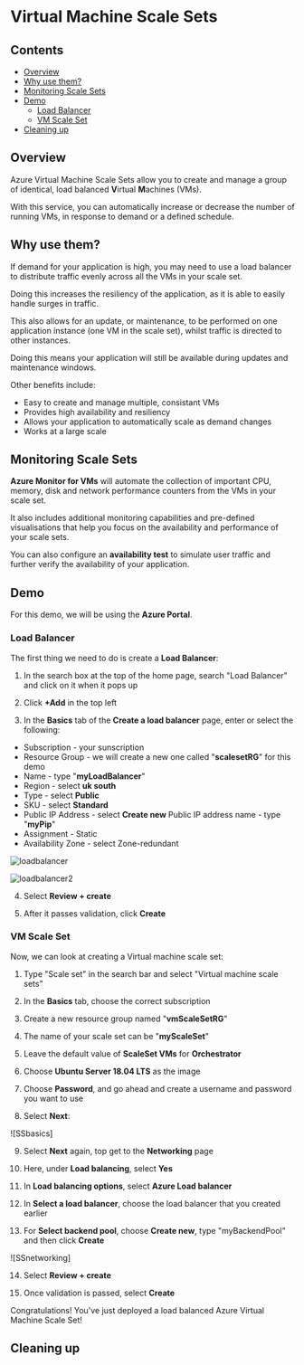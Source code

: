 # Virtual Machine Scale Sets

<!--TOC_START-->
## Contents
- [Overview](#overview)
- [Why use them?](#why-use-them)
- [Monitoring Scale Sets](#monitoring-scale-sets)
- [Demo](#demo)
	- [Load Balancer](#load-balancer)
	- [VM Scale Set](#vm-scale-set)
- [Cleaning up](#cleaning-up)

<!--TOC_END-->
## Overview

Azure Virtual Machine Scale Sets allow you to create and manage a group of identical, load balanced **V**irtual **M**achines (VMs).

With this service, you can automatically increase or decrease the number of running VMs, in response to demand or a defined schedule.

## Why use them?

If demand for your application is high, you may need to use a load balancer to distribute traffic evenly across all the VMs in your scale set. 

Doing this increases the resiliency of the application, as it is able to easily handle surges in traffic. 

This also allows for an update, or maintenance, to be performed on one application instance (one VM in the scale set), whilst traffic is directed to other instances. 

Doing this means your application will still be available during updates and maintenance windows.

Other benefits include:

* Easy to create and manage multiple, consistant VMs
* Provides high availability and resiliency
* Allows your application to automatically scale as demand changes
* Works at a large scale

## Monitoring Scale Sets

**Azure Monitor for VMs** will automate the collection of important CPU, memory, disk and network performance counters from the VMs in your scale set. 

It also includes additional monitoring capabilities and pre-defined visualisations that help you focus on the availability and performance of your scale sets.

You can also configure an **availability test** to simulate user traffic and further verify the availability of your application.

## Demo

For this demo, we will be using the **Azure Portal**.

### Load Balancer

The first thing we need to do is create a **Load Balancer**:

1. In the search box at the top of the home page, search "Load Balancer" and click on it when it pops up

2. Click **+Add** in the top left

3. In the **Basics** tab of the **Create a load balancer** page, enter or select the following:

* Subscription - your sunscription
* Resource Group - we will create a new one called "**scalesetRG**" for this demo
* Name - type "**myLoadBalancer**"
* Region - select **uk south**
* Type - select **Public**
* SKU - select **Standard**
* Public IP Address - select **Create new**
Public IP address name - type "**myPip**"
* Assignment - Static
* Availability Zone - select Zone-redundant

![loadbalancer](https://i.imgur.com/MF2NxHz.png)

![loadbalancer2](https://i.imgur.com/d1i5df4.png)

4. Select **Review + create**

5. After it passes validation, click **Create**

### VM Scale Set

Now, we can look at creating a Virtual machine scale set:

1. Type "Scale set" in the search bar and select "Virtual machine scale sets"

2. In the **Basics** tab, choose the correct subscription

3. Create a new resource group named "**vmScaleSetRG**"

4. The name of your scale set can be "**myScaleSet**"

5. Leave the default value of **ScaleSet VMs** for **Orchestrator**

6. Choose **Ubuntu Server 18.04 LTS** as the image

7. Choose **Password**, and go ahead and create a username and password you want to use

8. Select **Next**:

![SSbasics]

9. Select **Next** again, top get to the **Networking** page

10. Here, under **Load balancing**, select **Yes**

11. In **Load balancing options**, select **Azure Load balancer**

12. In **Select a load balancer**, choose the load balancer that you created earlier

13. For **Select backend pool**, choose **Create new**, type "myBackendPool" and then click **Create**

![SSnetworking]

14. Select **Review + create**

15. Once validation is passed, select **Create**

Congratulations! You've just deployed a load balanced Azure Virtual Machine Scale Set!

## Cleaning up
